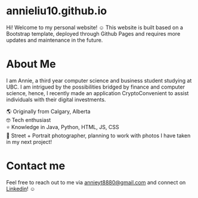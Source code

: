 # annieliu10.github.io

Hi! Welcome to my personal website! ☺️ This website is built based on a Bootstrap template, deployed through Github Pages and requires more updates and maintenance in the future.

# About Me

I am Annie, a third year computer science and business student studying at UBC. I am intrigued by the possibilities bridged by finance and computer science, hence, I recently made an application CryptoConvenient to assist individuals with their digital investments.

🌎 Originally from Calgary, Alberta<br />
🤓 Tech enthusiast<br />
⭐️ Knowledge in Java, Python, HTML, JS, CSS<br />
📸 Street + Portrait photographer, planning to work with photos I have taken in my next project!

# Contact me

Feel free to reach out to me via annieyt8880@gmail.com and connect on [Linkedin](https://www.linkedin.com/in/annie-liu-055b44195/)! ☺️
